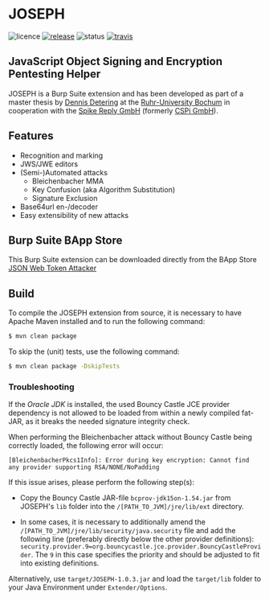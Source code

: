 # JOSEPH
![licence](https://img.shields.io/badge/License-GPLv2-brightgreen.svg)
[![release](https://img.shields.io/badge/Release-v1.0.3-blue.svg)](https://github.com/RUB-NDS/JOSEPH/releases)
![status](https://img.shields.io/badge/Status-beta-yellow.svg)
[![travis](https://travis-ci.org/RUB-NDS/JOSEPH.svg?branch=master)](https://travis-ci.org/RUB-NDS/JOSEPH)

## JavaScript Object Signing and Encryption Pentesting Helper

JOSEPH is a Burp Suite extension and has been developed as part of a master thesis by [Dennis Detering](https://github.com/merenon) at the [Ruhr-University Bochum](http://rub.de) in cooperation with the [Spike Reply GmbH](https://reply.de) (formerly [CSPi GmbH](https://www.cspi.com/)).

## Features
- Recognition and marking
- JWS/JWE editors
- (Semi-)Automated attacks
    * Bleichenbacher MMA
    * Key Confusion (aka Algorithm Substitution)
    * Signature Exclusion
- Base64url en-/decoder
- Easy extensibility of new attacks

## Burp Suite BApp Store
This Burp Suite extension can be downloaded directly from the BApp Store [JSON Web Token Attacker](https://portswigger.net/bappstore/82d6c60490b540369d6d5d01822bdf61)

## Build
To compile the JOSEPH extension from source, it is necessary to have Apache Maven installed and to run the following command:
```bash
$ mvn clean package
```

To skip the (unit) tests, use the following command:
```bash
$ mvn clean package -DskipTests
```

### Troubleshooting

If the _Oracle JDK_ is installed, the used Bouncy Castle JCE provider dependency is not allowed to be loaded from within a newly compiled fat-JAR, as it breaks the needed signature integrity check.

When performing the Bleichenbacher attack without Bouncy Castle being correctly loaded, the following error will occur:
```
[BleichenbacherPkcs1Info]: Error during key encryption: Cannot find any provider supporting RSA/NONE/NoPadding
```

If this issue arises, please perform the following step(s):

- Copy the Bouncy Castle JAR-file `bcprov-jdk15on-1.54.jar` from JOSEPH's `lib` folder into the `/[PATH_TO_JVM]/jre/lib/ext` directory.

- In some cases, it is necessary to additionally amend the `/[PATH_TO_JVM]/jre/lib/security/java.security` file and add the following line (preferably directly below the other provider definitions): `security.provider.9=org.bouncycastle.jce.provider.BouncyCastleProvider`. The `9` in this case specifies the priority and should be adjusted to fit into existing definitions.


Alternatively, use `target/JOSEPH-1.0.3.jar` and load the `target/lib` folder to your Java Environment under `Extender/Options`.
